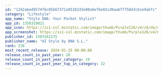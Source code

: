 ```yaml
---
id: "1242abed9574f6c05b67371a95282d3e88a6efbe02cd9aabf7758d3cb1e9abfc"
category: "Lifestyle"
app_name: "Style DNA: Your Pocket Stylist"
app_id: 1358319821
app_icon: https://is1-ssl.mzstatic.com/image/thumb/Purple126/v4/c6/da/df/c6dadfd9-5a06-8f36-ce02-cfefc46ca65d/AppIcon-0-0-1x_U007emarketing-0-5-0-85-220.png/1024x1024bb.png
app_screenshot: https://is1-ssl.mzstatic.com/image/thumb/Purple126/v4/8a/b4/92/8ab4927a-bf29-66f5-eb39-c9df905c934b/b3590646-8d70-498d-8576-e63a15580fdc_EN_ASO-01-v1-1_ios_1242x2688_screenshot_0923.jpg/1242x2688bb.png
publisher_id: 1503162235
publisher_name: "AI Style by DNA S.L."
rank: 236
most_recent_release: 2024-01-25 00:00:00
release_count_in_past_year: 28
release_count_in_past_year_category: 19
release_count_in_past_year_top_in_category: 32
---
```

